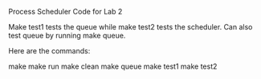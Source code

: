 Process Scheduler Code for Lab 2


Make test1 tests the queue while make test2 tests the scheduler.
Can also test queue by running make queue.

Here are the commands:

make
make run
make clean
make queue
make test1
make test2